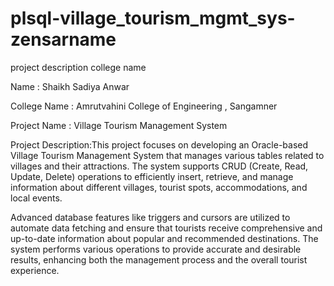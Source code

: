 # plsql-village_tourism_mgmt_sys-zensarname
project description
college name

Name : Shaikh Sadiya Anwar

College Name : Amrutvahini College of Engineering , Sangamner

Project Name : Village Tourism Management System 

Project Description:This project focuses on developing an Oracle-based Village Tourism Management System that manages various tables related to villages and their attractions. The system supports CRUD (Create, Read, Update, Delete) operations to efficiently insert, retrieve, and manage information about different villages, tourist spots, accommodations, and local events.

Advanced database features like triggers and cursors are utilized to automate data fetching and ensure that tourists receive comprehensive and up-to-date information about popular and recommended destinations. The system performs various operations to provide accurate and desirable results, enhancing both the management process and the overall tourist experience.
